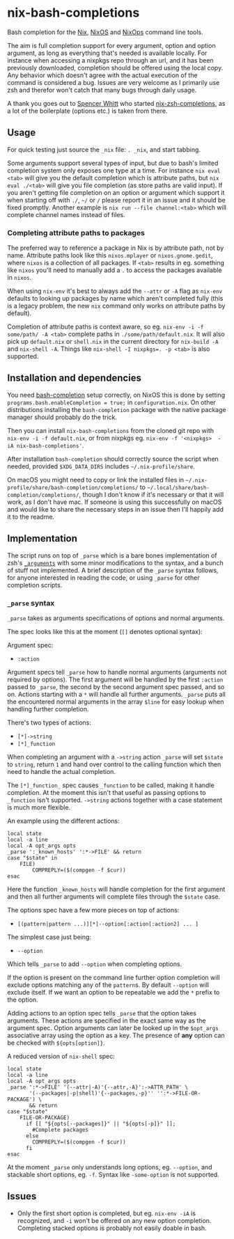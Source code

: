 # nix-bash-completions
Bash completion for the [Nix](https://nixos.org/nix/), [NixOS](https://nixos.org/) and [NixOps](https://nixos.org/nixops/) command line tools.

The aim is full completion support for every argument, option and option argument, as long as everything that's needed is available locally. For instance when accessing a nixpkgs repo through an url, and it has been previously downloaded, completion should be offered using the local copy. Any behavior which doesn't agree with the actual execution of the command is considered a bug. Issues are very welcome as I primarily use zsh and therefor won't catch that many bugs through daily usage.

A thank you goes out to [Spencer Whitt](https://github.com/spwhitt) who started [nix-zsh-completions](https://github.com/spwhitt/nix-zsh-completions), as a lot of the boilerplate (options etc.) is taken from there.

## Usage

For quick testing just source the `_nix` file: `. _nix`, and start tabbing.

Some arguments support several types of input, but due to bash's limited completion system only exposes one type at a time. For instance `nix eval <tab>` will give you the default completion which is attribute paths, but `nix eval ./<tab>` will give you file completion (as store paths are valid input). If you aren't getting file completion on an option or argument which support it when starting off with `./`, `~/` or `/` please report it in an issue and it should be fixed promptly. Another example is `nix run --file channel:<tab>` which will complete channel names instead of files.

### Completing attribute paths to packages

The preferred way to reference a package in Nix is by attribute path, not by name. Attribute paths look like this `nixos.mplayer` or `nixos.gnome.gedit`, where `nixos` is a collection of all packages. If `<tab>` results in eg. something like `nixos` you'll need to manually add a `.` to access the packages available in `nixos`. 

When using `nix-env` it's best to always add the `--attr` or `-A` flag as `nix-env` defaults to looking up packages by name which aren't completed fully (this is a legacy problem, the new `nix` command only works on attribute paths by default).

Completion of attribute paths is context aware, so eg. `nix-env -i -f some/path/ -A <tab>` complete paths in `./some/path/default.nix`. It will also pick up `default.nix` or `shell.nix` in the current directory for `nix-build -A` and `nix-shell -A`. Things like `nix-shell -I nixpkgs=. -p <tab>` is also supported.

## Installation and dependencies

You need [bash-completion](https://github.com/scop/bash-completion) setup correctly, on NixOS this is done by setting `programs.bash.enableCompletion = true;` in `configuration.nix`. On other distributions installing the `bash-completion` package with the native package manager should probably do the trick.

Then you can install `nix-bash-completions` from the cloned git repo with `nix-env -i -f default.nix`, or from nixpkgs eg. `nix-env -f '<nixpkgs>  -iA nix-bash-completions'`.

After installation `bash-completion` should correctly source the script when needed, provided `$XDG_DATA_DIRS` includes `~/.nix-profile/share`.

On macOS you might need to copy or link the installed files in `~/.nix-profile/share/bash-completion/completions/` to `~/.local/share/bash-completion/completions/`, though I don't know if it's necessary or that it will work, as I don't have mac. If someone is using this successfully on macOS and would like to share the necessary steps in an issue then I'll happily add it to the readme.

## Implementation

The script runs on top of `_parse` which is a bare bones implementation of zsh's [`_arguments`](http://zsh.sourceforge.net/Doc/Release/Completion-System.html#index-_005farguments) with some minor modifications to the syntax, and a bunch of stuff not implemented. A brief description of the `_parse` syntax follows, for anyone interested in reading the code, or using `_parse` for other completion scripts.

### `_parse` syntax
`_parse` takes as arguments specifications of options and normal arguments.

The spec looks like this at the moment (`[]` denotes optional syntax):

Argument spec:
- `:action`

Argument specs tell `_parse` how to handle normal arguments (arguments not required by options). The first argument will be handled by the first `:action` passed to `_parse`, the second by the second argument spec passed, and so on. Actions starting with a `*` will handle all further arguments. `_parse` puts all the encountered normal arguments in the array `$line` for easy lookup when handling further completion.

There's two types of actions:

- `[*]->string`
- `[*]_function`

When completing an argument with a `->string` action `_parse` will set `$state` to `string`, return `1` and hand over control to the calling function which then need to handle the actual completion.

The `[*]_function_` spec causes `_function` to be called, making it handle completion. At the moment this isn't that useful as passing options to `_function` isn't supported. `->string` actions together with a case statement is much more flexible.

An example using the different actions:
```shell
local state
local -a line
local -A opt_args opts
_parse ':_known_hosts' ':*->FILE' && return
case "$state" in
    FILE)
        COMPREPLY=($(compgen -f $cur))
esac
```
Here the function `_known_hosts` will handle completion for the first argument and then all further arguments will complete files through the `$state` case.

The options spec have a few more pieces on top of actions:
- `[(pattern|pattern ...)][*]--option[:action[:action2] ... ]`

The simplest case just being:
- `--option`

Which tells `_parse` to add `--option` when completing options.

If the option is present on the command line further option completion will exclude options matching any of the `pattern`s. By default `--option` will exclude itself. If we want an option to be repeatable we add the `*` prefix to the option.

Adding actions to an option spec tells `_parse` that the option takes arguments. These actions are specified in the exact same way as the argument spec. Option arguments can later be looked up in the `$opt_args` associative array using the option as a key. The presence of __any__ option can be checked with `${opts[option]}`.

A reduced version of `nix-shell` spec:
```shell
local state
local -a line
local -A opt_args opts
_parse ':*->FILE' '(--attr|-A)'{--attr,-A}':->ATTR_PATH' \
       '(--packages|-p|shell)'{--packages,-p}'' '':*->FILE-OR-PACKAGE') \
       && return
case "$state"
    FILE-OR-PACKAGE)
      if [[ "${opts[--packages]}" || "${opts[-p]}" ]];
        #Complete packages
      else
        COMPREPLY=($(compgen -f $cur))
      fi
esac
```

At the moment `_parse` only understands long options, eg. `--option`, and stackable short options, eg. `-f`. Syntax like `-some-option` is not supported.

## Issues

- Only the first short option is completed, but eg. `nix-env -iA` is recognized, and `-i` won't be offered on any new option completion. Completing stacked options is probably not easily doable in bash.
